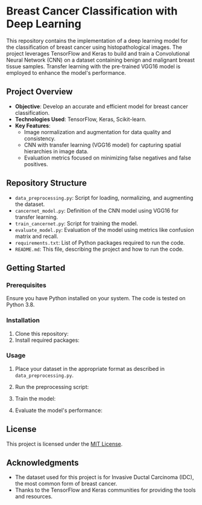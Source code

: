 

# Breast Cancer Classification with Deep Learning

This repository contains the implementation of a deep learning model for the classification of breast cancer using histopathological images. The project leverages TensorFlow and Keras to build and train a Convolutional Neural Network (CNN) on a dataset containing benign and malignant breast tissue samples. Transfer learning with the pre-trained VGG16 model is employed to enhance the model's performance.

## Project Overview

- **Objective**: Develop an accurate and efficient model for breast cancer classification.
- **Technologies Used**: TensorFlow, Keras, Scikit-learn.
- **Key Features**:
  - Image normalization and augmentation for data quality and consistency.
  - CNN with transfer learning (VGG16 model) for capturing spatial hierarchies in image data.
  - Evaluation metrics focused on minimizing false negatives and false positives.

## Repository Structure

- `data_preprocessing.py`: Script for loading, normalizing, and augmenting the dataset.
- `cancernet_model.py`: Definition of the CNN model using VGG16 for transfer learning.
- `train_cancernet.py`: Script for training the model.
- `evaluate_model.py`: Evaluation of the model using metrics like confusion matrix and recall.
- `requirements.txt`: List of Python packages required to run the code.
- `README.md`: This file, describing the project and how to run the code.

## Getting Started

### Prerequisites

Ensure you have Python installed on your system. The code is tested on Python 3.8.

### Installation

1. Clone this repository:
2. Install required packages:

### Usage

1. Place your dataset in the appropriate format as described in `data_preprocessing.py`.
2. Run the preprocessing script:

3. Train the model:
4. Evaluate the model's performance:


## License

This project is licensed under the [MIT License](LICENSE).

## Acknowledgments

- The dataset used for this project is for Invasive Ductal Carcinoma (IDC), the most common form of breast cancer.
- Thanks to the TensorFlow and Keras communities for providing the tools and resources.

